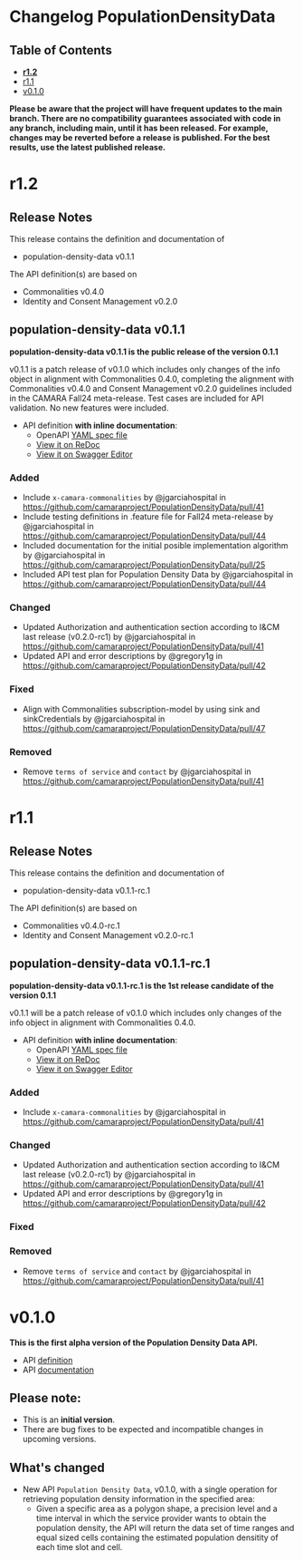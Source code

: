 # Changelog PopulationDensityData

## Table of Contents

- **[r1.2](#r12)**
- [r1.1](#r11)
- [v0.1.0](#v010)

**Please be aware that the project will have frequent updates to the main branch. There are no compatibility guarantees associated with code in any branch, including main, until it has been released. For example, changes may be reverted before a release is published. For the best results, use the latest published release.**

# r1.2
## Release Notes

This release contains the definition and documentation of
* population-density-data v0.1.1

The API definition(s) are based on
* Commonalities v0.4.0
* Identity and Consent Management v0.2.0


## population-density-data v0.1.1

**population-density-data v0.1.1 is the public release of the version 0.1.1**

v0.1.1 is a patch release of v0.1.0 which includes only changes of the info object in alignment with Commonalities 0.4.0, completing the alignment with Commonalities v0.4.0 and Consent Management v0.2.0 guidelines included in the CAMARA Fall24 meta-release. Test cases are included for API validation. No new features were included.

- API definition **with inline documentation**:
  - OpenAPI [YAML spec file](https://github.com/camaraproject/PopulationDensityData/blob/r1.2/code/API_definitions/population-density-data.yaml)
  - [View it on ReDoc](https://redocly.github.io/redoc/?url=https://raw.githubusercontent.com/camaraproject/PopulationDensityData/r1.2/code/API_definitions/population-density-data.yaml&nocors)
  - [View it on Swagger Editor](https://editor.swagger.io/?url=https://raw.githubusercontent.com/camaraproject/PopulationDensityData/r1.2/code/API_definitions/population-density-data.yaml)

### Added
* Include  `x-camara-commonalities` by @jgarciahospital in https://github.com/camaraproject/PopulationDensityData/pull/41
* Include testing definitions in .feature file for Fall24 meta-release by @jgarciahospital in https://github.com/camaraproject/PopulationDensityData/pull/44
* Included documentation for the initial posible implementation algorithm by @jgarciahospital in https://github.com/camaraproject/PopulationDensityData/pull/25
* Included API test plan for Population Density Data by @jgarciahospital in https://github.com/camaraproject/PopulationDensityData/pull/44

### Changed
* Updated Authorization and authentication section according to I&CM last release (v0.2.0-rc1) by @jgarciahospital in https://github.com/camaraproject/PopulationDensityData/pull/41
* Updated API and error descriptions by @gregory1g in https://github.com/camaraproject/PopulationDensityData/pull/42

### Fixed
* Align with Commonalities subscription-model by using sink and sinkCredentials by @jgarciahospital in https://github.com/camaraproject/PopulationDensityData/pull/47

### Removed
* Remove `terms of service` and `contact` by @jgarciahospital in https://github.com/camaraproject/PopulationDensityData/pull/41


# r1.1
## Release Notes

This release contains the definition and documentation of
* population-density-data v0.1.1-rc.1

The API definition(s) are based on
* Commonalities v0.4.0-rc.1
* Identity and Consent Management v0.2.0-rc.1


## population-density-data v0.1.1-rc.1

**population-density-data v0.1.1-rc.1 is the 1st release candidate of the version 0.1.1**

v0.1.1 will be a patch release of v0.1.0 which includes only changes of the info object in alignment with Commonalities 0.4.0.
- API definition **with inline documentation**:
  - OpenAPI [YAML spec file](https://github.com/camaraproject/PopulationDensityData/blob/r1.1/code/API_definitions/population-density-data.yaml)
  - [View it on ReDoc](https://redocly.github.io/redoc/?url=https://raw.githubusercontent.com/camaraproject/PopulationDensityData/r1.1/code/API_definitions/population-density-data.yaml&nocors)
  - [View it on Swagger Editor](https://editor.swagger.io/?url=https://raw.githubusercontent.com/camaraproject/PopulationDensityData/r1.1/code/API_definitions/population-density-data.yaml)

### Added
* Include  `x-camara-commonalities` by @jgarciahospital in https://github.com/camaraproject/PopulationDensityData/pull/41

### Changed
* Updated Authorization and authentication section according to I&CM last release (v0.2.0-rc1) by @jgarciahospital in https://github.com/camaraproject/PopulationDensityData/pull/41
* Updated API and error descriptions by @gregory1g in https://github.com/camaraproject/PopulationDensityData/pull/42

### Fixed

### Removed
* Remove `terms of service` and `contact` by @jgarciahospital in https://github.com/camaraproject/PopulationDensityData/pull/41


# v0.1.0

**This is the first alpha version of the Population Density Data API.** 

- API [definition](https://github.com/camaraproject/PopulationDensityData/tree/release-v0.1.0/code/API_definitions)
- API [documentation](https://github.com/camaraproject/PopulationDensityData/tree/release-v0.1.0/documentation/API_documentation)

## Please note:

- This is an **initial version**.
- There are bug fixes to be expected and incompatible changes in upcoming versions. 

## What's changed

* New API `Population Density Data`, v0.1.0, with a single operation for retrieving population density information in the specified area:
    - Given a specific area as a polygon shape, a precision level and a time interval in which the service provider wants to obtain the population density, the API will return the data set of time ranges and equal sized cells containing the estimated population densitity of each time slot and cell.
